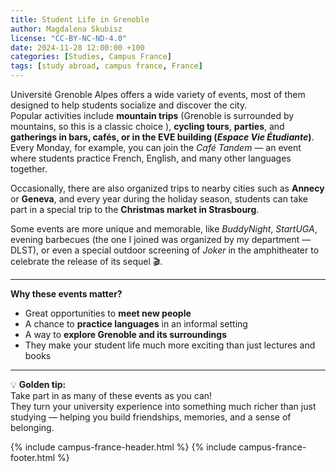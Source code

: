 ```yaml
---
title: Student Life in Grenoble
author: Magdalena Skubisz
license: "CC-BY-NC-ND-4.0"
date: 2024-11-28 12:00:00 +100
categories: [Studies, Campus France]
tags: [study abroad, campus france, France]
---
```


Université Grenoble Alpes offers a wide variety of events, most of them designed to help students socialize and discover the city.  
Popular activities include **mountain trips** (Grenoble is surrounded by mountains, so this is a classic choice ), **cycling tours**, **parties**, and **gatherings in bars, cafés, or in the EVE building (*Espace Vie Étudiante*)**.  
Every Monday, for example, you can join the *Café Tandem* — an event where students practice French, English, and many other languages together.  

Occasionally, there are also organized trips to nearby cities such as **Annecy** or **Geneva**, and every year during the holiday season, students can take part in a special trip to the **Christmas market in Strasbourg**.  

Some events are more unique and memorable, like *BuddyNight*, *StartUGA*, evening barbecues (the one I joined was organized by my department — DLST), or even a special outdoor screening of *Joker* in the amphitheater to celebrate the release of its sequel 🎬.  

---

**Why these events matter?**
- Great opportunities to **meet new people**  
- A chance to **practice languages** in an informal setting  
- A way to **explore Grenoble and its surroundings**  
- They make your student life much more exciting than just lectures and books  

---

💡 **Golden tip:**  
Take part in as many of these events as you can!  
They turn your university experience into something much richer than just studying — helping you build friendships, memories, and a sense of belonging.

{% include campus-france-header.html %}
{% include campus-france-footer.html %}